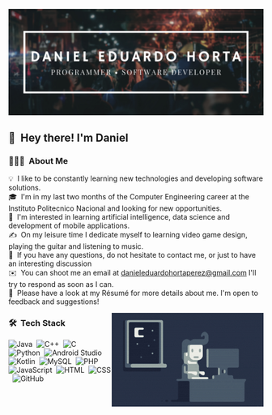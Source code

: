 ![Aditya Vikram Singh Banner](https://github.com/Airflect/Airflect/blob/main/assets/Marlborough.png)


## 👋 &nbsp;Hey there! I'm Daniel

### 👨🏻‍💻 &nbsp;About Me

💡 &nbsp;I like to be constantly learning new technologies and developing software solutions.\
🎓 &nbsp;I'm in my last two months of the Computer Engineering career at the Instituto Politecnico Nacional and looking for new opportunities.\
🌱 &nbsp;I'm interested in learning artificial intelligence, data science and development of mobile applications.\
✍️ &nbsp;On my leisure time I dedicate myself to learning video game design, playing the guitar and listening to music.\
💬 &nbsp;If you have any questions, do not hesitate to contact me, or just to have an interesting discussion\
✉️ &nbsp;You can shoot me an email at danieleduardohortaperez@gmail.com I'll try to respond as soon as I can.\
📄 &nbsp;Please have a look at my Résumé for more details about me. I'm open to feedback and suggestions!

<img alt="Night Coding" src="https://raw.githubusercontent.com/AVS1508/AVS1508/master/assets/Night-Coding.gif" align="right"/>

### 🛠 &nbsp;Tech Stack

![Java](https://img.shields.io/badge/java-%23ED8B00.svg?&style=for-the-badge&logo=java&logoColor=white)&nbsp;
![C++](https://img.shields.io/badge/c++%20-%2300599C.svg?&style=for-the-badge&logo=c%2B%2B&logoColor=white)&nbsp;
![C](https://img.shields.io/badge/c%20-%2300599C.svg?&style=for-the-badge&logo=c&logoColor=white)&nbsp;
![Python](https://img.shields.io/badge/python-%233776AB.svg?&style=flat-square&logo=python&logoColor=white)&nbsp;
![Android Studio](https://img.shields.io/badge/Android-3DDC84?logo=android&logoColor=white&style=for-the-badge)&nbsp;
![Kotlin](https://img.shields.io/badge/kotlin-%230095D5.svg?&style=for-the-badge&logo=kotlin&logoColor=white)&nbsp;
![MySQL](https://img.shields.io/badge/mysql-%2300f.svg?&style=for-the-badge&logo=mysql&logoColor=white)&nbsp;
![PHP](https://img.shields.io/badge/php-%23777BB4.svg?&style=for-the-badge&logo=php&logoColor=white)&nbsp;
![JavaScript](https://img.shields.io/badge/javascript%20-%23323330.svg?&style=for-the-badge&logo=javascript&logoColor=%23F7DF1E)&nbsp;
![HTML](https://img.shields.io/badge/html5%20-%23E34F26.svg?&style=for-the-badge&logo=html5&logoColor=white)&nbsp;
![CSS](https://img.shields.io/badge/css-%23239120.svg?&style=flat-square&logo=css3&logoColor=white)&nbsp;
![GitHub](https://img.shields.io/badge/github-%23100000.svg?&style=for-the-badge&logo=github&logoColor=white)&nbsp;
